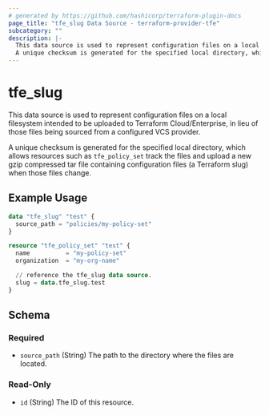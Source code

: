 ```yaml
---
# generated by https://github.com/hashicorp/terraform-plugin-docs
page_title: "tfe_slug Data Source - terraform-provider-tfe"
subcategory: ""
description: |-
  This data source is used to represent configuration files on a local filesystem intended to be uploaded to Terraform Cloud/Enterprise, in lieu of those files being sourced from a configured VCS provider.
  A unique checksum is generated for the specified local directory, which allows resources such as tfe_policy_set track the files and upload a new gzip compressed tar file containing configuration files (a Terraform slug) when those files change.
---
```


# tfe_slug

This data source is used to represent configuration files on a local filesystem intended to be uploaded to Terraform Cloud/Enterprise, in lieu of those files being sourced from a configured VCS provider.

A unique checksum is generated for the specified local directory, which allows resources such as `tfe_policy_set` track the files and upload a new gzip compressed tar file containing configuration files (a Terraform slug) when those files change.

## Example Usage 

```terraform
data "tfe_slug" "test" {
  source_path = "policies/my-policy-set"
}

resource "tfe_policy_set" "test" {
  name          = "my-policy-set"
  organization  = "my-org-name"

  // reference the tfe_slug data source.
  slug = data.tfe_slug.test
}
```

<!-- schema generated by tfplugindocs -->
## Schema

### Required

- `source_path` (String) The path to the directory where the files are located.

### Read-Only

- `id` (String) The ID of this resource.

